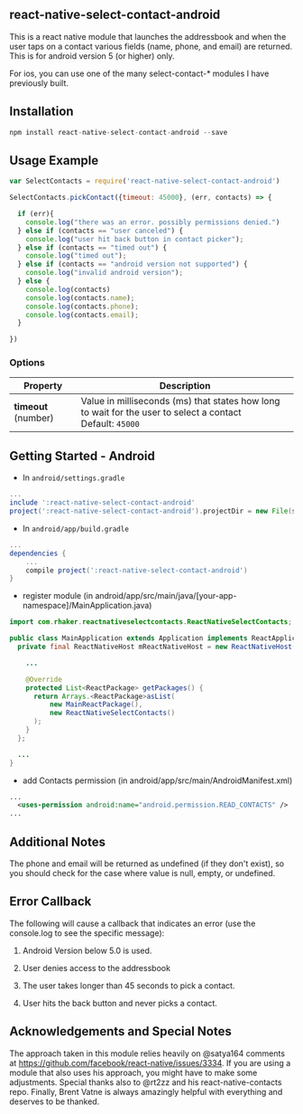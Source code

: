 ## react-native-select-contact-android

This is a react native module that launches the addressbook and when the user taps on a contact various fields (name, phone, and email) are returned. This is for android version 5 (or higher) only.

For ios, you can use one of the many select-contact-* modules I have previously built.  

## Installation

```js
npm install react-native-select-contact-android --save
```

## Usage Example

```js
var SelectContacts = require('react-native-select-contact-android')

SelectContacts.pickContact({timeout: 45000}, (err, contacts) => {

  if (err){
    console.log("there was an error. possibly permissions denied.")
  } else if (contacts == "user canceled") {
    console.log("user hit back button in contact picker");
  } else if (contacts == "timed out") {
    console.log("timed out");
  } else if (contacts == "android version not supported") {
    console.log("invalid android version");
  } else {
    console.log(contacts)
    console.log(contacts.name);
    console.log(contacts.phone);
    console.log(contacts.email);
  }

})
```

### Options

| Property  | Description  |
|---|---|
|  **timeout** (number)  |  Value in milliseconds (ms) that states how long to wait for the user to select a contact <br/> Default: `45000` |  


## Getting Started - Android
* In `android/settings.gradle`
```gradle
...
include ':react-native-select-contact-android'
project(':react-native-select-contact-android').projectDir = new File(settingsDir, '../node_modules/react-native-select-contact-android/android')
```

* In `android/app/build.gradle`
```gradle
...
dependencies {
    ...
    compile project(':react-native-select-contact-android')
}
```

* register module (in android/app/src/main/java/[your-app-namespace]/MainApplication.java)
```java
import com.rhaker.reactnativeselectcontacts.ReactNativeSelectContacts; // <------ add import

public class MainApplication extends Application implements ReactApplication {
  private final ReactNativeHost mReactNativeHost = new ReactNativeHost(this) {

    ...

    @Override
    protected List<ReactPackage> getPackages() {
      return Arrays.<ReactPackage>asList(
          new MainReactPackage(),
          new ReactNativeSelectContacts()
      );
    }
  };

  ...
}
```

* add Contacts permission (in android/app/src/main/AndroidManifest.xml)
```xml
...
  <uses-permission android:name="android.permission.READ_CONTACTS" />
...
```
## Additional Notes

The phone and email will be returned as undefined (if they don't exist), so you should check for the case where value is null, empty, or undefined.

## Error Callback

The following will cause a callback that indicates an error (use the console.log to see the specific message):

1) Android Version below 5.0 is used.

2) User denies access to the addressbook

3) The user takes longer than 45 seconds to pick a contact.

4) User hits the back button and never picks a contact.

## Acknowledgements and Special Notes

The approach taken in this module relies heavily on @satya164 comments at https://github.com/facebook/react-native/issues/3334. If you are using a module that also uses his approach, you might have to make some adjustments. Special thanks also to @rt2zz and his react-native-contacts repo. Finally,
Brent Vatne is always amazingly helpful with everything and deserves to be thanked.
